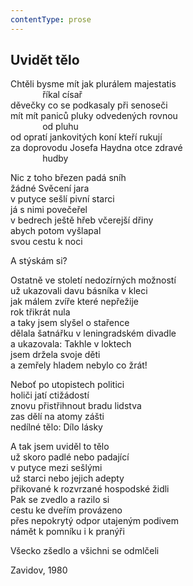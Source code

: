 ```yaml
---
contentType: prose
---
```


## Uvidět tělo

Chtěli bysme mít jak plurálem majestatis  
             říkal císař  
děvečky co se podkasaly při senoseči  
mít mít paniců pluky odvedených rovnou  
             od pluhu  
od opratí jankovitých koní kteří rukují  
za doprovodu Josefa Haydna otce zdravé  
             hudby

Nic z toho březen padá sníh  
žádné Svěcení jara  
v putyce sešlí pivní starci  
já s nimi povečeřel  
v bedrech ještě hřeb včerejší dřiny  
abych potom vyšlapal  
svou cestu k noci

A stýskám si?

Ostatně ve století nedozírných možností  
už ukazovali davu básníka v kleci  
jak málem zvíře které nepřežije  
rok třikrát nula  
a taky jsem slyšel o stařence  
dělala šatnářku v leningradském divadle  
a ukazovala: Takhle v loktech  
jsem držela svoje děti  
a zemřely hladem nebylo co žrát!

Neboť po utopistech politici  
holiči jatí ctižádostí  
znovu přistřihnout bradu lidstva  
zas dělí na atomy zášti  
nedílné tělo: Dílo lásky

A tak jsem uviděl to tělo  
už skoro padlé nebo padající  
v putyce mezi sešlými  
už starci nebo jejich adepty  
přikované k rozvrzané hospodské židli  
Pak se zvedlo a razilo si  
cestu ke dveřím provázeno  
přes nepokrytý odpor utajeným podivem  
námět k pomníku i k pranýři

Všecko zšedlo a všichni se odmlčeli

Zavidov, 1980

